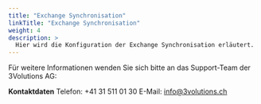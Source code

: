 ```yaml
---
title: "Exchange Synchronisation"
linkTitle: "Exchange Synchronisation"
weight: 4
description: >
  Hier wird die Konfiguration der Exchange Synchronisation erläutert.
---
```


Für weitere Informationen wenden Sie sich bitte an das Support-Team der 3Volutions AG:

__Kontaktdaten__
Telefon: +41 31 511 01 30
E-Mail: info@3volutions.ch



